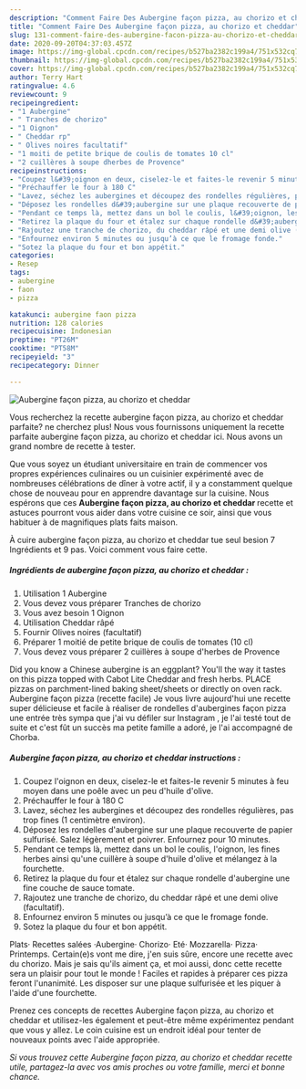 ```yaml
---
description: "Comment Faire Des Aubergine façon pizza, au chorizo et cheddar"
title: "Comment Faire Des Aubergine façon pizza, au chorizo et cheddar"
slug: 131-comment-faire-des-aubergine-facon-pizza-au-chorizo-et-cheddar
date: 2020-09-20T04:37:03.457Z
image: https://img-global.cpcdn.com/recipes/b527ba2382c199a4/751x532cq70/aubergine-facon-pizza-au-chorizo-et-cheddar-photo-principale-de-la-recette.jpg
thumbnail: https://img-global.cpcdn.com/recipes/b527ba2382c199a4/751x532cq70/aubergine-facon-pizza-au-chorizo-et-cheddar-photo-principale-de-la-recette.jpg
cover: https://img-global.cpcdn.com/recipes/b527ba2382c199a4/751x532cq70/aubergine-facon-pizza-au-chorizo-et-cheddar-photo-principale-de-la-recette.jpg
author: Terry Hart
ratingvalue: 4.6
reviewcount: 9
recipeingredient:
- "1 Aubergine"
- " Tranches de chorizo"
- "1 Oignon"
- " Cheddar rp"
- " Olives noires facultatif"
- "1 moiti de petite brique de coulis de tomates 10 cl"
- "2 cuillères à soupe dherbes de Provence"
recipeinstructions:
- "Coupez l&#39;oignon en deux, ciselez-le et faites-le revenir 5 minutes à feu moyen dans une poêle avec un peu d&#39;huile d&#39;olive."
- "Préchauffer le four à 180 C"
- "Lavez, séchez les aubergines et découpez des rondelles régulières, pas trop fines (1 centimètre environ)."
- "Déposez les rondelles d&#39;aubergine sur une plaque recouverte de papier sulfurisé. Salez légèrement et poivrer. Enfournez pour 10 minutes."
- "Pendant ce temps là, mettez dans un bol le coulis, l&#39;oignon, les fines herbes ainsi qu&#39;une cuillère à soupe d&#39;huile d&#39;olive et mélangez à la fourchette."
- "Retirez la plaque du four et étalez sur chaque rondelle d&#39;aubergine une fine couche de sauce tomate."
- "Rajoutez une tranche de chorizo, du cheddar râpé et une demi olive (facultatif)."
- "Enfournez environ 5 minutes ou jusqu’à ce que le fromage fonde."
- "Sotez la plaque du four et bon appétit."
categories:
- Resep
tags:
- aubergine
- faon
- pizza

katakunci: aubergine faon pizza 
nutrition: 128 calories
recipecuisine: Indonesian
preptime: "PT26M"
cooktime: "PT58M"
recipeyield: "3"
recipecategory: Dinner

---
```



![Aubergine façon pizza, au chorizo et cheddar](https://img-global.cpcdn.com/recipes/b527ba2382c199a4/751x532cq70/aubergine-facon-pizza-au-chorizo-et-cheddar-photo-principale-de-la-recette.jpg)

Vous recherchez la recette aubergine façon pizza, au chorizo et cheddar parfaite? ne cherchez plus! Nous vous fournissons uniquement la recette parfaite aubergine façon pizza, au chorizo et cheddar ici. Nous avons un grand nombre de recette à tester.

Que vous soyez un étudiant universitaire en train de commencer vos propres expériences culinaires ou un cuisinier expérimenté avec de nombreuses célébrations de dîner à votre actif, il y a constamment quelque chose de nouveau pour en apprendre davantage sur la cuisine. Nous espérons que ces <strong> Aubergine façon pizza, au chorizo et cheddar </strong> recette et astuces pourront vous aider dans votre cuisine ce soir, ainsi que vous habituer à de magnifiques plats faits maison.

<!--inarticleads1-->

À cuire aubergine façon pizza, au chorizo et cheddar tue seul besion 7 Ingrédients et 9 pas. Voici comment vous faire cette.

##### Ingrédients de aubergine façon pizza, au chorizo et cheddar :

1. Utilisation 1 Aubergine
1. Vous devez vous préparer  Tranches de chorizo
1. Vous avez besoin 1 Oignon
1. Utilisation  Cheddar râpé
1. Fournir  Olives noires (facultatif)
1. Préparer 1 moitié de petite brique de coulis de tomates (10 cl)
1. Vous devez vous préparer 2 cuillères à soupe d&#39;herbes de Provence


Did you know a Chinese aubergine is an eggplant? You&#39;ll the way it tastes on this pizza topped with Cabot Lite Cheddar and fresh herbs. PLACE pizzas on parchment-lined baking sheet/sheets or directly on oven rack. Aubergine façon pizza (recette facile) Je vous livre aujourd&#39;hui une recette super délicieuse et facile à réaliser de rondelles d&#39;aubergines façon pizza une entrée très sympa que j&#39;ai vu défiler sur Instagram , je l&#39;ai testé tout de suite et c&#39;est fût un succès ma petite famille a adoré, je l&#39;ai accompagné de Chorba. 

<!--inarticleads2-->

##### Aubergine façon pizza, au chorizo et cheddar instructions :

1. Coupez l&#39;oignon en deux, ciselez-le et faites-le revenir 5 minutes à feu moyen dans une poêle avec un peu d&#39;huile d&#39;olive.
1. Préchauffer le four à 180 C
1. Lavez, séchez les aubergines et découpez des rondelles régulières, pas trop fines (1 centimètre environ).
1. Déposez les rondelles d&#39;aubergine sur une plaque recouverte de papier sulfurisé. Salez légèrement et poivrer. Enfournez pour 10 minutes.
1. Pendant ce temps là, mettez dans un bol le coulis, l&#39;oignon, les fines herbes ainsi qu&#39;une cuillère à soupe d&#39;huile d&#39;olive et mélangez à la fourchette.
1. Retirez la plaque du four et étalez sur chaque rondelle d&#39;aubergine une fine couche de sauce tomate.
1. Rajoutez une tranche de chorizo, du cheddar râpé et une demi olive (facultatif).
1. Enfournez environ 5 minutes ou jusqu’à ce que le fromage fonde.
1. Sotez la plaque du four et bon appétit.


Plats· Recettes salées ·Aubergine· Chorizo· Eté· Mozzarella· Pizza· Printemps. Certain(e)s vont me dire, j&#39;en suis sûre, encore une recette avec du chorizo. Mais je sais qu&#39;ils aiment ça, et moi aussi, donc cette recette sera un plaisir pour tout le monde ! Faciles et rapides à préparer ces pizza feront l&#39;unanimité. Les disposer sur une plaque sulfurisée et les piquer à l&#39;aide d&#39;une fourchette. 

<!--inarticleads1-->

<p>
Prenez ces concepts de recettes Aubergine façon pizza, au chorizo et cheddar et utilisez-les également et peut-être même expérimentez pendant que vous y allez. Le coin cuisine est un endroit idéal pour tenter de nouveaux points avec l'aide appropriée.
</p>

<p>
<i>Si vous trouvez cette Aubergine façon pizza, au chorizo et cheddar recette utile, partagez-la avec vos amis proches ou votre famille, merci et bonne chance.</i>
</p>
